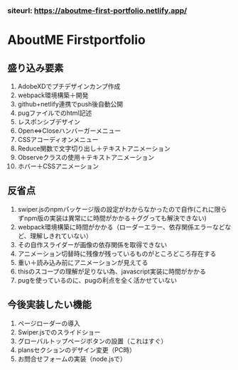 ### siteurl: https://aboutme-first-portfolio.netlify.app/

# AboutME Firstportfolio

## 盛り込み要素
1. AdobeXDでプチデザインカンプ作成
2. webpack環境構築＋開発
3. github+netlify連携でpush後自動公開
4. pugファイルでのhtml記述
5. レスポンシブデザイン
6. Open⇔Closeハンバーガーメニュー
7. CSSアコーディオンメニュー
8. Reduce関数で文字切り出し＋テキストアニメーション
9. Observeクラスの使用＋テキストアニメーション
10. ホバー＋CSSアニメーション

## 反省点
1. swiper.jsのnpmパッケージ版の設定がわからなかったので自作(これに限らずnpm版の実装は異常にに時間がかかる＋ググっても解決できない)
2. webpack環境構築に時間がかかる（ローダーエラー、依存関係エラーなどなど、理解しきれていない）
3. その自作スライダーが画像の依存関係を取得できない
4. アニメーション切替時に残像が残っているものがところどころ存在する
5. 重い＋読み込み前にアニメーションが見えてる
6. thisのスコープの理解が足りない為、javascript実装に時間がかかる
7. pugを使っているのに、pugの利点を全く活かせていない

## 今後実装したい機能
1. ページローダーの導入
2. Swiper.jsでのスライドショー
3. グローバルトップページボタンの設置（これはすぐ）
4. plansセクションのデザイン変更（PC時）
5. お問合せフォームの実装（node.jsで）
